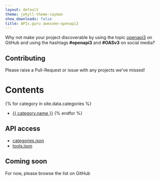 ```yaml
---
layout: default
theme: jekyll-theme-cayman
show_downloads: false
title: APIs.guru awesome-openapi3
---
```


Why not make your project discoverable by using the topic [openapi3](https://github.com/search?utf8=%E2%9C%93&q=topic%3Aopenapi3&type=Repositories&ref=advsearch&l=&l=) on GitHub and using the hashtags **#openapi3** and **#OASv3** on social media?

## Contributing

Please raise a Pull-Request or issue with any projects we've missed!

# Contents

{% for category in site.data.categories %}
* <a href="#{{ category.slug }}">{{ category.name }}</a>
{% endfor %}

## API access

* [categories.json](/api/categories.json)
* [tools.json](/api/tools.json)

## Coming soon

For now, please browse the list on GitHub
